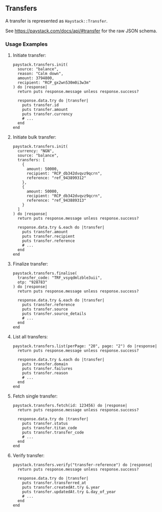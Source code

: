 ## Transfers

A transfer is represented as `Haystack::Transfer`.

See <https://paystack.com/docs/api/#transfer> for the raw JSON schema.

### Usage Examples

1. Initiate transfer:

   ```crystal
   paystack.transfers.init(
     source: "balance",
     reason: "Calm down",
     amount: 3794800,
     recipient: "RCP_gx2wn530m0i3w3m"
   ) do |response|
     return puts response.message unless response.success?

     response.data.try do |transfer|
       puts transfer.id
       puts transfer.amount
       puts transfer.currency
       # ...
     end
   end
   ```

1. Initiate bulk transfer:

   ```crystal
   paystack.transfers.init(
     currency: "NGN",
     source: "balance",
     transfers: [
       {
         amount: 50000,
         recipient: "RCP_db342dvqvz9qcrn",
         reference: "ref_943899312"
       },
       {
         amount: 50000,
         recipient: "RCP_db342dvqvz9qcrn",
         reference: "ref_943889313"
       }
     ]
   ) do |response|
     return puts response.message unless response.success?

     response.data.try &.each do |transfer|
       puts transfer.amount
       puts transfer.recipient
       puts transfer.reference
       # ...
     end
   end
   ```

1. Finalize transfer:

   ```crystal
   paystack.transfers.finalise(
     transfer_code: "TRF_vsyqdmlzble3uii",
     otp: "928783"
   ) do |response|
     return puts response.message unless response.success?

     response.data.try &.each do |transfer|
       puts transfer.reference
       puts transfer.source
       puts transfer.source_details
       # ...
     end
   end
   ```

1. List all transfers:

   ```crystal
   paystack.transfers.list(perPage: "20", page: "2") do |response|
     return puts response.message unless response.success?

     response.data.try &.each do |transfer|
       puts transfer.domain
       puts transfer.failures
       puts transfer.reason
       # ...
     end
   end
   ```

1. Fetch single transfer:

   ```crystal
   paystack.transfers.fetch(id: 123456) do |response|
     return puts response.message unless response.success?

     response.data.try do |transfer|
       puts transfer.status
       puts transfer.titan_code
       puts transfer.transfer_code
       # ...
     end
   end
   ```

1. Verify transfer:

   ```crystal
   paystack.transfers.verify("transfer-reference") do |response|
     return puts response.message unless response.success?

     response.data.try do |transfer|
       puts transfer.transferred_at
       puts transfer.createdAt.try &.year
       puts transfer.updatedAt.try &.day_of_year
       # ...
     end
   end
   ```
